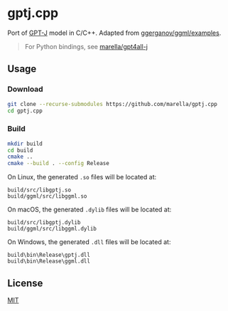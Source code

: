 # gptj.cpp

Port of [GPT-J](https://en.wikipedia.org/wiki/GPT-J) model in C/C++. Adapted from [ggerganov/ggml/examples](https://github.com/ggerganov/ggml/tree/master/examples).

> For Python bindings, see [marella/gpt4all-j](https://github.com/marella/gpt4all-j)

## Usage

### Download

```sh
git clone --recurse-submodules https://github.com/marella/gptj.cpp
cd gptj.cpp
```

### Build

```sh
mkdir build
cd build
cmake ..
cmake --build . --config Release
```

On Linux, the generated `.so` files will be located at:

```
build/src/libgptj.so
build/ggml/src/libggml.so
```

On macOS, the generated `.dylib` files will be located at:

```
build/src/libgptj.dylib
build/ggml/src/libggml.dylib
```

On Windows, the generated `.dll` files will be located at:

```
build\bin\Release\gptj.dll
build\bin\Release\ggml.dll
```

## License

[MIT](https://github.com/marella/gptj.cpp/blob/main/LICENSE)

